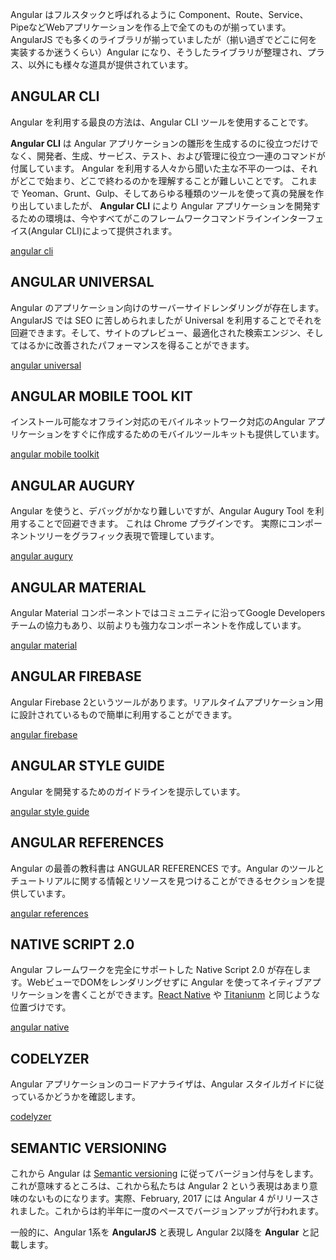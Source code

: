 Angular はフルスタックと呼ばれるように Component、Route、Service、PipeなどWebアプリケーションを作る上で全てのものが揃っています。AngularJS でも多くのライブラリが揃っていましたが（揃い過ぎでどこに何を実装するか迷うくらい）Angular になり、そうしたライブラリが整理され、プラス、以外にも様々な道具が提供されています。

## ANGULAR CLI

Angular を利用する最良の方法は、Angular CLI ツールを使用することです。

__Angular CLI__ は Angular アプリケーションの雛形を生成するのに役立つだけでなく、開発者、生成、サービス、テスト、および管理に役立つ一連のコマンドが付属しています。 Angular を利用する人々から聞いた主な不平の一つは、それがどこで始まり、どこで終わるのかを理解することが難しいことです。 これまで Yeoman、Grunt、Gulp、そしてあらゆる種類のツールを使って真の発展を作り出していましたが、 __Angular CLI__ により Angular アプリケーションを開発するための環境は、今やすべてがこのフレームワークコマンドラインインターフェイス(Angular CLI)によって提供されます。

[angular cli](https://cli.angular.io/)

## ANGULAR UNIVERSAL

Angular のアプリケーション向けのサーバーサイドレンダリングが存在します。AngularJS では SEO に苦しめられましたが Universal を利用することでそれを回避できます。そして、サイトのプレビュー、最適化された検索エンジン、そしてはるかに改善されたパフォーマンスを得ることができます。

[angular universal](https://universal.angular.io/)

## ANGULAR MOBILE TOOL KIT

インストール可能なオフライン対応のモバイルネットワーク対応のAngular アプリケーションをすぐに作成するためのモバイルツールキットも提供しています。

[angular mobile toolkit](https://mobile.angular.io/)

## ANGULAR AUGURY

Angular を使うと、デバッグがかなり難しいですが、Angular Augury Tool を利用することで回避できます。 これは Chrome プラグインです。 実際にコンポーネントツリーをグラフィック表現で管理しています。

[angular augury](https://augury.angular.io/)

## ANGULAR MATERIAL

Angular Material コンポーネントではコミュニティに沿ってGoogle Developersチームの協力もあり、以前よりも強力なコンポーネントを作成しています。

[angular material](https://material.angular.io/)

## ANGULAR FIREBASE

Angular Firebase 2というツールがあります。リアルタイムアプリケーション用に設計されているもので簡単に利用することができます。

[angular firebase](https://github.com/angular/angularfire2)

## ANGULAR STYLE GUIDE

Angular を開発するためのガイドラインを提示しています。

[angular style guide](https://angular.io/styleguide)

## ANGULAR REFERENCES

Angular の最善の教科書は ANGULAR REFERENCES です。Angular のツールとチュートリアルに関する情報とリソースを見つけることができるセクションを提供しています。

[angular references](https://angular.io/docs/ts/latest/api/)

## NATIVE SCRIPT 2.0

Angular フレームワークを完全にサポートした Native Script 2.0 が存在します。WebビューでDOMをレンダリングせずに Angular を使ってネイティブアプリケーションを書くことができます。[React Native](https://facebook.github.io/react-native/) や [Titaniunm](http://www.appcelerator.com/mobile-app-development-products/) と同じような位置づけです。

[angular native](https://www.nativescript.org/nativescript-is-how-you-build-native-mobile-apps-with-angular)

## CODELYZER

Angular アプリケーションのコードアナライザは、Angular スタイルガイドに従っているかどうかを確認します。

[codelyzer](http://codelyzer.com/)

## SEMANTIC VERSIONING

これから Angular は [Semantic versioning](http://semver.org/) に従ってバージョン付与をします。これが意味するところは、これから私たちは Angular 2 という表現はあまり意味のないものになります。実際、February, 2017 には Angular 4 がリリースされました。これからは約半年に一度のペースでバージョンアップが行われます。

一般的に、Angular 1系を __AngularJS__ と表現し Angular 2以降を __Angular__ と記載します。
